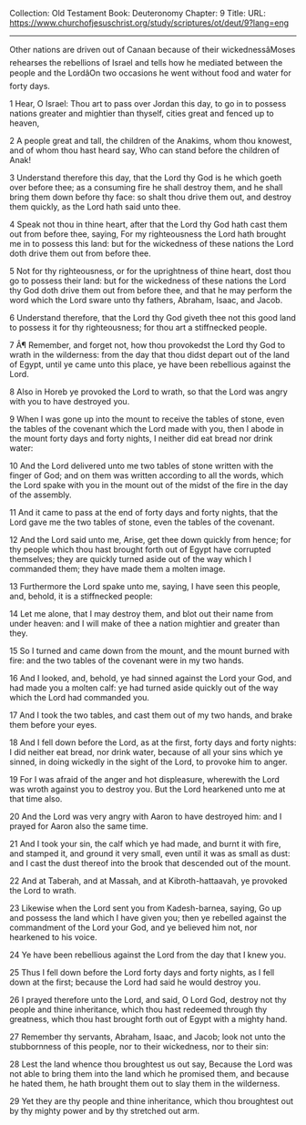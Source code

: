 Collection: Old Testament
Book: Deuteronomy
Chapter: 9
Title: 
URL: https://www.churchofjesuschrist.org/study/scriptures/ot/deut/9?lang=eng

---

Other nations are driven out of Canaan because of their wickednessâMoses rehearses the rebellions of Israel and tells how he mediated between the people and the LordâOn two occasions he went without food and water for forty days.

1 Hear, O Israel: Thou art to pass over Jordan this day, to go in to possess nations greater and mightier than thyself, cities great and fenced up to heaven,

2 A people great and tall, the children of the Anakims, whom thou knowest, and of whom thou hast heard say, Who can stand before the children of Anak!

3 Understand therefore this day, that the Lord thy God is he which goeth over before thee; as a consuming fire he shall destroy them, and he shall bring them down before thy face: so shalt thou drive them out, and destroy them quickly, as the Lord hath said unto thee.

4 Speak not thou in thine heart, after that the Lord thy God hath cast them out from before thee, saying, For my righteousness the Lord hath brought me in to possess this land: but for the wickedness of these nations the Lord doth drive them out from before thee.

5 Not for thy righteousness, or for the uprightness of thine heart, dost thou go to possess their land: but for the wickedness of these nations the Lord thy God doth drive them out from before thee, and that he may perform the word which the Lord sware unto thy fathers, Abraham, Isaac, and Jacob.

6 Understand therefore, that the Lord thy God giveth thee not this good land to possess it for thy righteousness; for thou art a stiffnecked people.

7 Â¶ Remember, and forget not, how thou provokedst the Lord thy God to wrath in the wilderness: from the day that thou didst depart out of the land of Egypt, until ye came unto this place, ye have been rebellious against the Lord.

8 Also in Horeb ye provoked the Lord to wrath, so that the Lord was angry with you to have destroyed you.

9 When I was gone up into the mount to receive the tables of stone, even the tables of the covenant which the Lord made with you, then I abode in the mount forty days and forty nights, I neither did eat bread nor drink water:

10 And the Lord delivered unto me two tables of stone written with the finger of God; and on them was written according to all the words, which the Lord spake with you in the mount out of the midst of the fire in the day of the assembly.

11 And it came to pass at the end of forty days and forty nights, that the Lord gave me the two tables of stone, even the tables of the covenant.

12 And the Lord said unto me, Arise, get thee down quickly from hence; for thy people which thou hast brought forth out of Egypt have corrupted themselves; they are quickly turned aside out of the way which I commanded them; they have made them a molten image.

13 Furthermore the Lord spake unto me, saying, I have seen this people, and, behold, it is a stiffnecked people:

14 Let me alone, that I may destroy them, and blot out their name from under heaven: and I will make of thee a nation mightier and greater than they.

15 So I turned and came down from the mount, and the mount burned with fire: and the two tables of the covenant were in my two hands.

16 And I looked, and, behold, ye had sinned against the Lord your God, and had made you a molten calf: ye had turned aside quickly out of the way which the Lord had commanded you.

17 And I took the two tables, and cast them out of my two hands, and brake them before your eyes.

18 And I fell down before the Lord, as at the first, forty days and forty nights: I did neither eat bread, nor drink water, because of all your sins which ye sinned, in doing wickedly in the sight of the Lord, to provoke him to anger.

19 For I was afraid of the anger and hot displeasure, wherewith the Lord was wroth against you to destroy you. But the Lord hearkened unto me at that time also.

20 And the Lord was very angry with Aaron to have destroyed him: and I prayed for Aaron also the same time.

21 And I took your sin, the calf which ye had made, and burnt it with fire, and stamped it, and ground it very small, even until it was as small as dust: and I cast the dust thereof into the brook that descended out of the mount.

22 And at Taberah, and at Massah, and at Kibroth-hattaavah, ye provoked the Lord to wrath.

23 Likewise when the Lord sent you from Kadesh-barnea, saying, Go up and possess the land which I have given you; then ye rebelled against the commandment of the Lord your God, and ye believed him not, nor hearkened to his voice.

24 Ye have been rebellious against the Lord from the day that I knew you.

25 Thus I fell down before the Lord forty days and forty nights, as I fell down at the first; because the Lord had said he would destroy you.

26 I prayed therefore unto the Lord, and said, O Lord God, destroy not thy people and thine inheritance, which thou hast redeemed through thy greatness, which thou hast brought forth out of Egypt with a mighty hand.

27 Remember thy servants, Abraham, Isaac, and Jacob; look not unto the stubbornness of this people, nor to their wickedness, nor to their sin:

28 Lest the land whence thou broughtest us out say, Because the Lord was not able to bring them into the land which he promised them, and because he hated them, he hath brought them out to slay them in the wilderness.

29 Yet they are thy people and thine inheritance, which thou broughtest out by thy mighty power and by thy stretched out arm.
